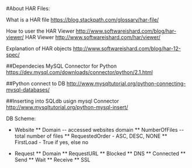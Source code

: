 #About HAR Files:


What is a HAR file https://blog.stackpath.com/glossary/har-file/

How to user the HAR Viewer http://www.softwareishard.com/blog/har-viewer/
HAR Viewer http://www.softwareishard.com/har/viewer/

Explanation of HAR objects http://www.softwareishard.com/blog/har-12-spec/



##Dependecies
MySQL Connector for Python
https://dev.mysql.com/downloads/connector/python/2.1.html



##Python connect to DB
http://www.mysqltutorial.org/python-connecting-mysql-databases/

##Inserting into SQLdb usign mysql Connector
http://www.mysqltutorial.org/python-mysql-insert/


DB Scheme:
* Website
** Domain -- accessed websites domain
** NumberOfFiles -- total number of files
** RequestedOrder - ASC, DESC, NONE
** FirstLoad - True if yes, else no


* Request
** Domain
** RequestURL
** Blocked
** DNS
** Connected 
** Send 
** Wait
** Receive
** SSL